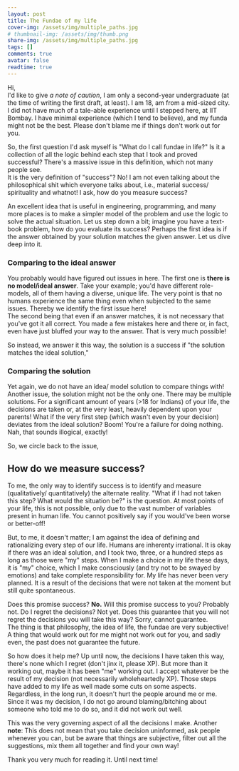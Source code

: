 ```yaml
---
layout: post
title: The Fundae of my life
cover-img: /assets/img/multiple_paths.jpg
# thumbnail-img: /assets/img/thumb.png
share-img: /assets/img/multiple_paths.jpg
tags: []
comments: true
avatar: false
readtime: true
---
```


Hi,  
I'd like to give _a note of caution_, I am only a second-year undergraduate (at the time of writing the first draft, at least). I am 18, am from a mid-sized city. I did not have much of a tale-able experience until I stepped here, at IIT Bombay.
I have minimal experience (which I tend to believe), and my funda might not be the best. Please don't blame me if things don't work out for you.

So, the first question I'd ask myself is "What do I call fundae in life?" Is it a collection of all the logic behind each step that I took and proved successful? There's a massive issue in this definition, which not many people see.  
It is the very definition of "success"? No! I am not even talking about the philosophical shit which everyone talks about, i.e., material success/ spirituality and whatnot! I ask, how do you measure success?

An excellent idea that is useful in engineering, programming, and many more places is to make a simpler model of the problem and use the logic to solve the actual situation. Let us step down a bit; imagine you have a text-book problem, how do you evaluate its success? Perhaps the first idea is if the answer obtained by your solution matches the given answer. Let us dive deep into it.

### Comparing to the ideal answer
You probably would have figured out issues in here. The first one is **there is no model/ideal answer**. Take your example; you'd have different role-models, all of them having a diverse, unique life.
The very point is that no humans experience the same thing even when subjected to the same issues. Thereby we identify the first issue here!  
The second being that even if an answer matches, it is not necessary that you've got it all correct. You made a few mistakes here and there or, in fact, even have just bluffed your way to the answer.
That is very much possible!

So instead, we answer it this way, the solution is a success if "the solution matches the ideal solution,"  
### Comparing the solution
Yet again, we do not have an idea/ model solution to compare things with!  
Another issue, the solution might not be the only one. There may be multiple solutions. For a significant amount of years (>18 for Indians) of your life, the decisions are taken or, at the very least, heavily dependent upon your parents! What if the very first step (which wasn't even by your decision) deviates from the ideal solution? Boom! You're a failure for doing nothing. Nah, that sounds illogical, exactly!

So, we circle back to the issue,
## How do we measure success?

To me, the only way to identify success is to identify and measure (qualitatively/ quantitatively) the alternate reality. "What if I had not taken this step? What would the situation be?"
is the question. At most points of your life, this is not possible, only due to the vast number of variables present in human life. You cannot positively say if you would've been worse
or better-off!

But, to me, it doesn't matter; I am against the idea of defining and rationalizing every step of our life. Humans are inherenty irrational. It is okay if there was an ideal solution, and I took two, three, or a hundred steps as long as those were "my" steps. When I make a choice in my life these days, it is "my" choice, which I make consciously (and try not
to be swayed by emotions) and take complete responsibility for. My life has never been very planned. It is a result of the decisions that were not taken at the moment but still
quite spontaneous.

Does this promise success? **No.** Will this promise success to you? Probably not. Do I regret the decisions? Not yet. Does this guarantee that you will not regret the decisions you will take this way? Sorry, cannot guarantee.  
The thing is that philosophy, the idea of life, the fundae are very subjective! A thing that would work out for me might not work out for you, and sadly even, the past does not guarantee the future.
 
 So how does it help me? Up until now, the decisions I have taken this way, there's none which I regret (don't jinx it, please XP). But more than it working out, maybe it has been 
 "me" working out. I accept whatever be the result of my decision (not necessarily wholeheartedly XP). Those steps have added to my life as well made some cuts on some aspects.
 Regardless, in the long run, it doesn't hurt the people around me or me. Since it was my decision, I do not go around blaming/bitching about someone who told me to do so, and it did not
 work out well.
 
 This was the very governing aspect of all the decisions I make.
 Another **note**: This does not mean that you take decision uninformed, ask people whenever you can, but be aware that things are subjective, filter out all the suggestions, mix them
 all together and find your own way!
 
 Thank you very much for reading it.
 Until next time!
